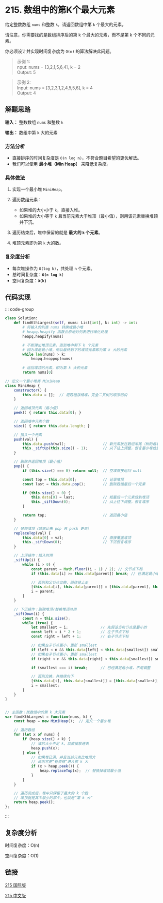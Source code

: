 # 215. 数组中的第K个最大元素 <Badge type="warning" text="Medium" />

给定整数数组 `nums` 和整数 `k`，请返回数组中第 `k` 个最大的元素。

请注意，你需要找的是数组排序后的第 k 个最大的元素，而不是第 k 个不同的元素。

你必须设计并实现时间复杂度为 `O(n)` 的算法解决此问题。

>示例 1:  
nput: nums = [3,2,1,5,6,4], k = 2   
Output: 5

>示例 2:  
Input: nums = [3,2,3,1,2,4,5,5,6], k = 4   
Output: 4

## 解题思路

**输入：** 整数数组 `nums` 和整数 `k`

**输出：** 数组中第 `k` 大的元素

### 方法分析

* 直接排序的时间复杂度是 `O(n log n)`，不符合题目希望的更优解法。
* 我们可以使用 **最小堆（Min Heap）** 来降低复杂度。

### 具体做法

1. 实现一个最小堆 `MiniHeap`。
2. 遍历数组元素：

   * 如果堆的大小小于 `k`，直接入堆。
   * 如果堆的大小等于 `k` 且当前元素大于堆顶（最小值），则用该元素替换堆顶并下沉。
3. 遍历结束后，堆中保留的就是 **最大的 `k` 个元素**。
4. 堆顶元素即为第 `k` 大的数。

### 复杂度分析

* 每次堆操作为 `O(log k)`，共处理 `n` 个元素。
* 总时间复杂度：**`O(n log k)`**
* 空间复杂度：**`O(k)`**

## 代码实现

::: code-group

```python
class Solution:
    def findKthLargest(self, nums: List[int], k: int) -> int:
        # 将输入的列表 nums 转换成最小堆
        # heapq.heapify 函数会原地对列表进行堆化处理
        heapq.heapify(nums)

        # 不断弹出堆顶元素，直到堆中剩下 k 个元素
        # 因为堆是最小堆，所以最终剩下的堆顶元素即为第 k 大的元素
        while len(nums) > k:
            heapq.heappop(nums)
        
        # 返回堆顶的元素，即为第 k 大的元素
        return nums[0]
```

```javascript
// 定义一个最小堆类 MiniHeap
class MiniHeap {
    constructor() {
        this.data = [];  // 用数组存储堆，完全二叉树的顺序结构
    }

    // 返回堆顶元素（最小值）
    peek() { return this.data[0]; }

    // 返回堆中元素个数
    size() { return this.data.length; }

    // 插入一个元素
    push(val) {
        this.data.push(val);                 // 新元素放在数组末尾（树的最右下角）
        this._siftUp(this.size() - 1);       // 从下往上调整，恢复最小堆性质
    }

    // 删除并返回堆顶（最小值）
    pop() {
        if (this.size() === 0) return null;  // 空堆直接返回 null

        const top = this.data[0];            // 记录堆顶
        const last = this.data.pop();        // 删除数组最后一个元素

        if (this.size() > 0) {
            this.data[0] = last;             // 把最后一个元素放到堆顶
            this._siftDown(0);               // 从上往下调整，恢复堆序
        }

        return top;                          // 返回最小值
    }

    // 替换堆顶（效率比先 pop 再 push 更高）
    replaceTop(val) {
        this.data[0] = val;                  // 直接覆盖堆顶
        this._siftDown(0);                   // 下沉恢复堆序
    }

    // 上浮操作：插入时用
    _siftUp(i) {
        while (i > 0) {
            const parent = Math.floor((i - 1) / 2); // 父节点下标
            if (this.data[i] >= this.data[parent]) break; // 已满足最小堆，不需要调整

            // 否则和父节点交换，继续往上走
            [this.data[i], this.data[parent]] = [this.data[parent], this.data[i]];
            i = parent;
        }
    }

    // 下沉操作：删除堆顶/替换堆顶时用
    _siftDown(i) {
        const n = this.size();
        while (true) {
            let smallest = i;               // 先假设当前节点是最小的
            const left = i * 2 + 1;         // 左子节点下标
            const right = left + 1;         // 右子节点下标

            // 如果左子节点更小，更新 smallest
            if (left < n && this.data[left] < this.data[smallest]) smallest = left;
            // 如果右子节点更小，更新 smallest
            if (right < n && this.data[right] < this.data[smallest]) smallest = right;

            if (smallest === i) break;      // 已经满足最小堆，不用调整

            // 否则交换，并继续向下
            [this.data[i], this.data[smallest]] = [this.data[smallest], this.data[i]];
            i = smallest;
        }
    }
}


// 主函数：找数组中的第 k 大元素
var findKthLargest = function(nums, k) {
    const heap = new MiniHeap();  // 定义一个最小堆

    // 遍历数组
    for (let x of nums) {
        if (heap.size() < k) {
            // 堆的大小不足 k，就直接放进去
            heap.push(x);
        } else {
            // 如果堆已满，并且当前元素比堆顶大
            // 说明它更“有资格”进入前 k 大
            if (x > heap.peek()) {
                heap.replaceTop(x);  // 替换掉堆顶最小值
            }
        }
    }

    // 遍历完成后，堆中只保留了最大的 k 个数
    // 堆顶就是其中最小的那个，也就是“第 k 大”
    return heap.peek();
};
```

:::

## 复杂度分析

时间复杂度：O(n)

空间复杂度：O(1)

## 链接

[215 国际版](https://leetcode.com/problems/kth-largest-element-in-an-array/)

[215 中文版](https://leetcode.cn/problems/kth-largest-element-in-an-array/)
